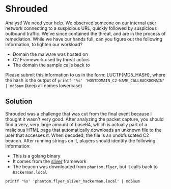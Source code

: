 # Shrouded

Analyst! We need your help. 
We observed someone on our internal user network connecting to a suspicious URL, quickly followed by suspicious outbound traffic. We've since contained the threat, and are in the process of remediation. While we have our hands full, can you figure out the following information, to lighten our workload?
- Domain the malware was hosted on
- C2 Framework used by threat actors
- The domain the sample calls back to

Please submit this information to us in the form: LUCTF{MD5_HASH}, where the hash is the output of `printf '%s' 'HOSTDOMAIN_C2-NAME_CALLBACKDOMAIN' | md5sum` (keep all names lowercase)

## Solution
Shrouded was a challenge that was cut from the final event because I thought it wasn't very good. After analyzing the packet capture, you should find a very, very large amount of base64, which is actually part of a malicious HTML page that automatically downloads an unknown file to the user that accesses it. When decoded, the file is an unobfuscated C2 beacon. After running strings on it, players should identify the following information:
- This is a golang binary
- It comes from the [sliver](https://github.com/BishopFox/sliver) framework
- The beacon was downloaded from `phantom.flyer`, but it calls back to `hackerman.local`

```shell
printf '%s' 'phantom.flyer_sliver_hackerman.local' | md5sum
```